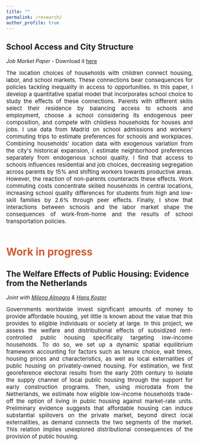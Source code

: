 ```yaml
---
title: ""
permalink: /research/
author_profile: true
---
```


## School Access and City Structure
*Job Market Paper* - Download it <a href="https://giorgiopietrabissa.github.io/files/school_sorting.pdf" target="_blank">here</a>

<div align='justify'>
  <span style="font-size:15px">
  The location choices of households with children connect housing, labor, and school markets. These connections bear consequences for policies tackling inequality in access to opportunities. In this paper, I develop a quantitative spatial model that incorporates school choice to study the effects of these connections. Parents with different skills select their residence by balancing access to schools and employment, choose a school considering its endogenous peer composition, and compete with childless households for houses and jobs. I use data from Madrid on school admissions and workers' commuting trips to estimate preferences for schools and workplaces. Combining households' location data with exogenous variation from the city's historical expansion, I estimate neighborhood preferences separately from endogenous school quality. I find that access to schools influences residential and job choices, decreasing segregation across parents by 15% and shifting workers towards productive areas. However, the reaction of non-parents counteracts these effects. Work commuting costs concentrate skilled households in central locations, increasing school quality differences for students from high and low-skill families by 2.6% through peer effects. Finally, I show that interactions between schools and the labor market shape the consequences of work-from-home and the results of school transportation policies.    
  </span>
</div>
<br />

# <span style="color:#CF5C36"> Work in progress </span>

## The Welfare Effects of Public Housing: Evidence from the Netherlands
*Joint with <a href="https://www.milena-almagro.com/" target="_blank">Milena Almagro</a> & <a href="https://www.urbaneconomics.nl/" target="_blank">Hans Koster</a>*

<div align='justify'>
<span style="font-size:15px">
Governments worldwide invest significant amounts of money to provide affordable housing, yet little is known about the value that this provides to eligible individuals or society at large. In this project, we assess the welfare and distributional effects of subsidized rent-controlled public housing specifically targeting low-income households. To do so, we set up a dynamic spatial equilibrium framework accounting for factors such as tenure choice, wait times, housing prices and characteristics, as well as local externalities of public housing on privately-owned housing. For estimation, we first georeference electoral results from the early 20th century to isolate the supply channel of local public housing through the support for early construction programs. Then, using microdata from the Netherlands, we estimate how eligible low-income households trade-off the option of living in public housing against market-rate units. Preliminary evidence suggests that affordable housing can induce substantial spillovers on the private market, beyond direct local externalities, as demand connects the two segments of the market. This relation implies unexplored distributional consequences of the provision of public housing.
</span>
</div>
